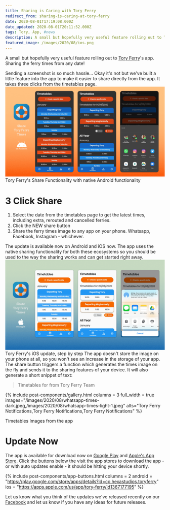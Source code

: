 ```yaml
---
title: Sharing is Caring with Tory Ferry
redirect_from: sharing-is-caring-at-tory-ferry
date: 2020-08-01T17:19:08.000Z
date_updated: 2020-08-01T20:11:52.000Z
tags: Tory, App, #news
description: A small but hopefully very useful feature rolling out to Tory Ferry's app. Sharing the ferry times from any date!
featured_image: /images/2020/08/ios.png
---
```


A small but hopefully very useful feature rolling out to [Tory Ferry](https://toryferry.com)'s app. Sharing the ferry times from any date!

Sending a screenshot is so much hassle... Okay it's not but we've built a little feature into the app to make it easier to share directly from the app. It takes three clicks from the timetables page.
![](/images/2020/08/android.png)Tory Ferry's Share Functionality with native Android functionality
# 3 Click Share

1. Select the date from the timetables page to get the latest times, including extra, rerouted and cancelled ferries.
2. Click the NEW share button
3. Share the ferry times image to any app on your phone. Whatsapp, Facebook, Instagram - whichever.

The update is available now on Android and iOS now. The app uses the native sharing functionality for both these ecosystems so you should be used to the way the sharing works and can get started right away.
![](/images/2020/08/ios-1.png)Tory Ferry's iOS update, step by step
The app doesn't store the image on your phone at all, so you won't see an increase in the storage of your app. The share button triggers a function which generates the times image on the fly and sends it to the sharing features of your device. It will also generate a short snippet of text: 

> Timetables for <The Date> from Tory Ferry Team

{% include post-components/gallery.html
	columns = 3
	full_width = true
	images="/images/2020/08/whatsapp-times-dark.jpeg,/images/2020/08/whatsapp-times-light-1.jpeg"
	alts="Tory Ferry Notifications,Tory Ferry Notifications,Tory Ferry Notifications"
%}

Timetables Images from the app
# Update Now

The app is available for download now on [Google Play](https://play.google.com/store/apps/details?id=co.hexastudios.toryferry) and [Apple's App Store](https://apps.apple.com/us/app/tory-ferry/id1367177195). Click the buttons below the visit the app stores to download the app - or with auto updates enable - it should be hitting your device shortly.

{% include post-components/app-buttons.html
	columns = 2
	android = "https://play.google.com/store/apps/details?id=co.hexastudios.toryferry"
	ios = "https://apps.apple.com/us/app/tory-ferry/id1367177195"
%}

Let us know what you think of the updates we've released recently on our [Facebook](https://www.facebook.com/hexastudiosco) and let us know if you have any ideas for future releases.
